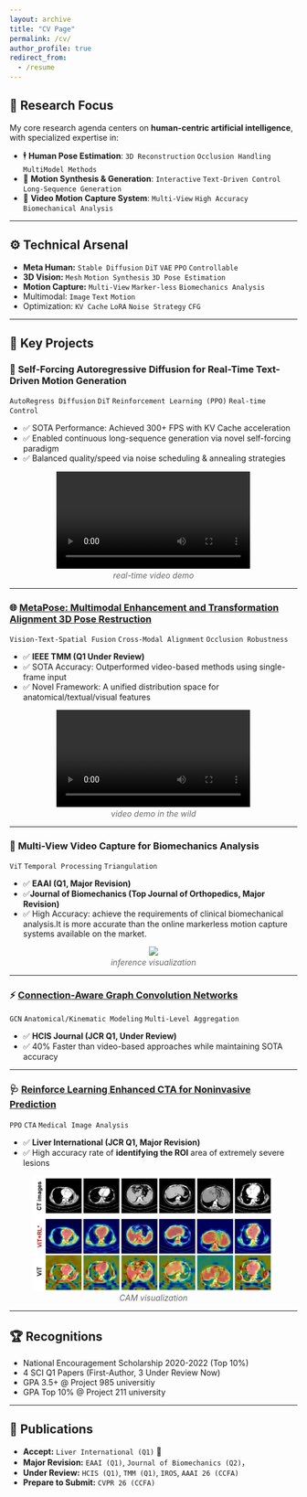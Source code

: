 ```yaml
---
layout: archive
title: "CV Page"
permalink: /cv/
author_profile: true
redirect_from:
  - /resume
---
```


## 🎯 Research Focus

My core research agenda centers on **human-centric artificial intelligence**, with specialized expertise in:
+ 🕴️ **Human Pose Estimation**:  `3D Reconstruction`  `Occlusion Handling`   `MultiModel Methods`
+ 💃 **Motion Synthesis & Generation**: `Interactive`  `Text-Driven Control` `Long-Sequence Generation`
+ 👟 **Video Motion Capture System**: `Multi-View` `High Accuracy` `Biomechanical Analysis`

------

## ⚙️ Technical Arsenal
+ **Meta Human:** `Stable Diffusion` `DiT` `VAE` `PPO` `Controllable`
+ **3D Vision:**  `Mesh` `Motion Synthesis` `3D Pose Estimation` 
+ **Motion Capture:**   `Multi-View` `Marker-less` `Biomechanics Analysis`​​
+ Multimodal:  `Image` `Text` `Motion`
+ Optimization: `KV Cache` `LoRA` `Noise Strategy` `CFG`

-------

## 🚀 Key Projects
### 💃 **Self-Forcing Autoregressive Diffusion for Real-Time Text-Driven Motion Generation**
`AutoRegress Diffusion`    `DiT`    `Reinforcement Learning (PPO)`    `Real-time Control`
+ ✅ SOTA Performance: Achieved 300+ FPS with KV Cache acceleration
+ ✅ Enabled continuous long-sequence generation via novel self-forcing paradigm
+ ✅ Balanced quality/speed via noise scheduling & annealing strategies

<figure style="text-align: center;">
  <video controls width="80%" src="../assets/demos/MoGenRT_480p.mp4"></video>
  <figcaption style="font-style: italic; color: #666;">real-time video demo</figcaption>
</figure>


<!-- [Download Demo Video](https://githupb.com/user-attachments/assets/f8614513-d844-493e-8da8-54cf536d6116) -->

---

### 🌐 [**MetaPose: Multimodal Enhancement and Transformation Alignment 3D Pose Restruction**](https://github.com/LTF-coding/MetaPose)
`Vision-Text-Spatial Fusion`   `Cross-Modal Alignment`   `Occlusion Robustness`
+ ✅ **IEEE TMM (Q1 Under Review)**
+ ✅ SOTA Accuracy: Outperformed video-based methods using single-frame input
+ ✅ Novel Framework: A unified distribution space for anatomical/textual/visual features


<figure style="text-align: center;">
  <video controls width="80%" src="../assets/demos/VideoDemo_480p.mp4"></video>
  <figcaption style="font-style: italic; color: #666;">video demo  in the wild</figcaption>
</figure>

<!-- [Download Demo Video](https://github.com/user-attachments/assets/ced85a08-e4d1-4b47-9f57-2454554d4c0a) -->

---

### 👟 **Multi-View Video Capture for Biomechanics Analysis**
`ViT`   `Temporal Processing`    `Triangulation`
+ ✅ **EAAI (Q1, Major Revision)**
+ ✅**Journal of Biomechanics (Top Journal of Orthopedics, Major Revision)** 
+ ✅ High Accuracy: achieve the requirements of clinical biomechanical analysis.It is more accurate than the online markerless motion capture systems available on the market.

<figure style="text-align: center;">
  <img src="../assets/demos/mocapdemo.gif" width="700">
  <figcaption style="font-style: italic; color: #666;">inference visualization</figcaption>
</figure>


---

### ⚡ [**Connection-Aware Graph Convolution Networks**](https://github.com/Visual-Pose-Lab/Connection-Aware-Graph-Pose)
`GCN`   `Anatomical/Kinematic Modeling`    `Multi-Level Aggregation` 
+ ✅ **HCIS Journal (JCR Q1, Under Review)**
+ ✅ 40% Faster than video-based approaches while maintaining SOTA accuracy

---
### 🩺 [**Reinforce Learning Enhanced CTA for Noninvasive Prediction**](https://github.com/kkkkkkosf/ViT_RL) 
`PPO`    `CTA`    `Medical Image Analysis`
+ ✅ **Liver International (JCR Q1, Major Revision)**
+ ✅ High accuracy rate of **identifying the ROI** area of extremely severe lesions

<figure style="text-align: center;">
  <img src="../assets/demos/ct_vis.png" width="500"/>
  <figcaption style="font-style: italic; color: #666;">CAM visualization</figcaption>
</figure>

---

## 🏆 Recognitions

+ National Encouragement Scholarship 2020-2022 (Top 10%)
+ 4 SCI Q1 Papers (First-Author, 3 Under Review Now)
+ GPA 3.5+ @ Project 985 universitiy
+ GPA Top 10% @ Project 211 university

---

## 📜 Publications

+ **Accept:** `Liver International (Q1)` 🥰
+ **Major Revision:**  `EAAI (Q1)`,  `Journal of Biomechanics (Q2)`， 
+ **Under Review:** `HCIS (Q1)`,  `TMM (Q1)`, `IROS`, `AAAI 26 (CCFA)`
+ **Prepare to Submit:** `CVPR 26 (CCFA)`
